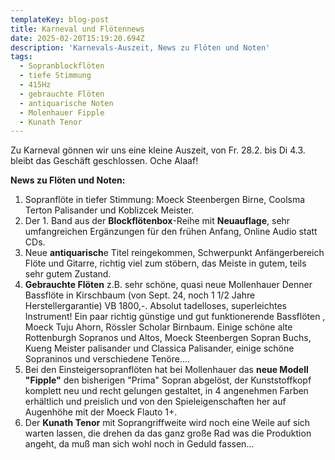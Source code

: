 ```yaml
---
templateKey: blog-post
title: Karneval und Flötennews
date: 2025-02-20T15:19:20.694Z
description: 'Karnevals-Auszeit, News zu Flöten und Noten'
tags:
  - Sopranblockflöten
  - tiefe Stimmung
  - 415Hz
  - gebrauchte Flöten
  - antiquarische Noten
  - Molenhauer Fipple
  - Kunath Tenor
---
```

Zu Karneval gönnen wir uns eine kleine Auszeit, von Fr. 28.2. bis Di 4.3. bleibt das Geschäft geschlossen.    Oche Alaaf!

**News zu Flöten und Noten:**

1. Sopranflöte in tiefer Stimmung: Moeck Steenbergen Birne,  Coolsma Terton  Palisander und Koblizcek Meister.
2. Der 1. Band aus der **Blockflötenbox**-Reihe mit **Neuauflage**, sehr umfangreichen Ergänzungen für den frühen Anfang, Online Audio statt CDs.
3. Neue **antiquarisch**e Titel reingekommen, Schwerpunkt Anfängerbereich  Flöte und Gitarre, richtig viel zum stöbern, das Meiste in gutem, teils sehr gutem Zustand.
4. **Gebrauchte Flöten** z.B.  sehr schöne, quasi neue Mollenhauer Denner Bassflöte in Kirschbaum (von Sept. 24, noch 1 1/2 Jahre Herstellergarantie)  VB 1800,-. Absolut tadelloses, superleichtes Instrument!   Ein paar richtig günstige und gut funktionerende Bassflöten , Moeck Tuju Ahorn,  Rössler Scholar Birnbaum.   Einige schöne alte Rottenburgh Sopranos und Altos, Moeck Steenbergen Sopran Buchs, Kueng Meister palisander und Classica Palisander, einige schöne Sopraninos und verschiedene Tenöre....
5. Bei den  Einsteigersopranflöten hat bei Mollenhauer das **neue Modell  "Fipple"** den bisherigen "Prima" Sopran abgelöst, der Kunststoffkopf komplett neu und recht gelungen gestaltet, in 4 angenehmen Farben erhältlich und preislich und von den Spieleigenschaften her auf Augenhöhe mit der Moeck Flauto 1+.
6. Der **Kunath Tenor** mit Soprangriffweite wird noch eine Weile auf sich warten lassen, die drehen da das ganz große Rad was die Produktion angeht, da muß man sich wohl noch in Geduld fassen...
